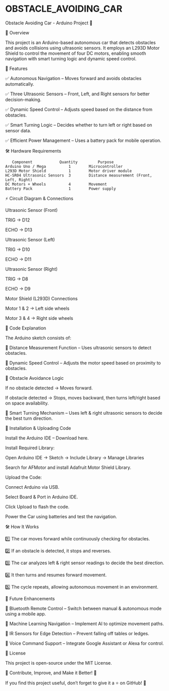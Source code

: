 # OBSTACLE_AVOIDING_CAR
Obstacle Avoiding Car - Arduino Project 🤖

📌 Overview

This project is an Arduino-based autonomous car that detects obstacles and avoids collisions using ultrasonic sensors. It employs an L293D Motor Shield to control the movement of four DC motors, enabling smooth navigation with smart turning logic and dynamic speed control.

🔹 Features

✅ Autonomous Navigation – Moves forward and avoids obstacles automatically.

✅ Three Ultrasonic Sensors – Front, Left, and Right sensors for better decision-making.

✅ Dynamic Speed Control – Adjusts speed based on the distance from obstacles.

✅ Smart Turning Logic – Decides whether to turn left or right based on sensor data. 

✅ Efficient Power Management – Uses a battery pack for mobile operation.

🛠 Hardware Requirements

       Component	        Quantity	     Purpose
    Arduino Uno / Mega         	1 	     Microcontroller
    L293D Motor Shield	        1 	     Motor driver module
    HC-SR04 Ultrasonic Sensors	3	     Distance measurement (Front, Left, Right)
    DC Motors + Wheels	        4	     Movement
    Battery Pack	            1	     Power supply

⚡ Circuit Diagram & Connections

Ultrasonic Sensor (Front)

TRIG → D12

ECHO → D13

Ultrasonic Sensor (Left)

TRIG → D10

ECHO → D11

Ultrasonic Sensor (Right)

TRIG → D8

ECHO → D9

Motor Shield (L293D) Connections

Motor 1 & 2 → Left side wheels

Motor 3 & 4 → Right side wheels

📝 Code Explanation

The Arduino sketch consists of:

🔹 Distance Measurement Function – Uses ultrasonic sensors to detect obstacles.

🔹 Dynamic Speed Control – Adjusts the motor speed based on proximity to obstacles.

🔹 Obstacle Avoidance Logic

If no obstacle detected → Moves forward.

If obstacle detected → Stops, moves backward, then turns left/right based on space availability.

🔹 Smart Turning Mechanism – Uses left & right ultrasonic sensors to decide the best turn direction.

🚀 Installation & Uploading Code

Install the Arduino IDE – Download here.

Install Required Library:

Open Arduino IDE → Sketch → Include Library → Manage Libraries

Search for AFMotor and install Adafruit Motor Shield Library.

Upload the Code:

Connect Arduino via USB.

Select Board & Port in Arduino IDE.

Click Upload to flash the code.

Power the Car using batteries and test the navigation.

🛠 How It Works

1️⃣ The car moves forward while continuously checking for obstacles.

2️⃣ If an obstacle is detected, it stops and reverses.

3️⃣ The car analyzes left & right sensor readings to decide the best direction.

4️⃣ It then turns and resumes forward movement.

5️⃣ The cycle repeats, allowing autonomous movement in an environment.

🔧 Future Enhancements

🔹 Bluetooth Remote Control – Switch between manual & autonomous mode using a mobile app.

🔹 Machine Learning Navigation – Implement AI to optimize movement paths.

🔹 IR Sensors for Edge Detection – Prevent falling off tables or ledges.

🔹 Voice Command Support – Integrate Google Assistant or Alexa for control.

📜 License

This project is open-source under the MIT License.

🔹 Contribute, Improve, and Make it Better! 🌟

If you find this project useful, don’t forget to give it a ⭐ on GitHub! 🚀


